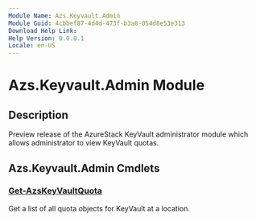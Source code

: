 ```yaml
---
Module Name: Azs.Keyvault.Admin
Module Guid: 4cbbef87-4d4d-473f-b3a8-054d8e53e313
Download Help Link: 
Help Version: 0.0.0.1
Locale: en-US
---
```


# Azs.Keyvault.Admin Module
## Description
Preview release of the AzureStack KeyVault administrator module which allows administrator to view KeyVault quotas. 

## Azs.Keyvault.Admin Cmdlets
### [Get-AzsKeyVaultQuota](Get-AzsKeyVaultQuota.md)
Get a list of all quota objects for KeyVault at a location.

